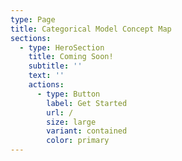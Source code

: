 ```yaml
---
type: Page
title: Categorical Model Concept Map
sections:
  - type: HeroSection
    title: Coming Soon!
    subtitle: ''
    text: ''
    actions:
      - type: Button
        label: Get Started
        url: /
        size: large
        variant: contained
        color: primary
---
```

